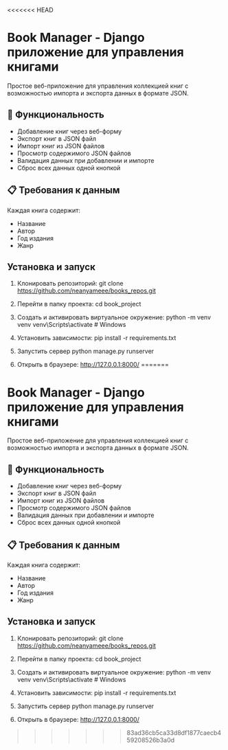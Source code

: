<<<<<<< HEAD
# Book Manager - Django приложение для управления книгами
Простое веб-приложение для управления коллекцией книг с возможностью импорта и экспорта данных в формате JSON.

## 🚀 Функциональность

- Добавление книг через веб-форму
- Экспорт книг в JSON файл
- Импорт книг из JSON файлов
- Просмотр содержимого JSON файлов
- Валидация данных при добавлении и импорте
- Сброс всех данных одной кнопкой

## 📋 Требования к данным

Каждая книга содержит:
- Название
- Автор
- Год издания
- Жанр

## Установка и запуск
1. Клонировать репозиторий:
git clone https://github.com/neanyameee/books_repos.git

2. Перейти в папку проекта:
cd book_project

3. Создать и активировать виртуальное окружение:
python -m venv venv
venv\Scripts\activate     # Windows

4. Установить зависимости:
pip install -r requirements.txt

5. Запустить сервер
python manage.py runserver
6. Открыть в браузере:
 http://127.0.0.1:8000/
=======
# Book Manager - Django приложение для управления книгами
Простое веб-приложение для управления коллекцией книг с возможностью импорта и экспорта данных в формате JSON.

## 🚀 Функциональность

- Добавление книг через веб-форму
- Экспорт книг в JSON файл
- Импорт книг из JSON файлов
- Просмотр содержимого JSON файлов
- Валидация данных при добавлении и импорте
- Сброс всех данных одной кнопкой

## 📋 Требования к данным

Каждая книга содержит:
- Название
- Автор
- Год издания
- Жанр

## Установка и запуск
1. Клонировать репозиторий:
git clone https://github.com/neanyameee/books_repos.git

2. Перейти в папку проекта:
cd book_project

3. Создать и активировать виртуальное окружение:
python -m venv venv
venv\Scripts\activate     # Windows

4. Установить зависимости:
pip install -r requirements.txt

5. Запустить сервер
python manage.py runserver
6. Открыть в браузере:
 http://127.0.0.1:8000/
>>>>>>> 83ad36cb5ca33d8df1877caecb459208526b3a0d
